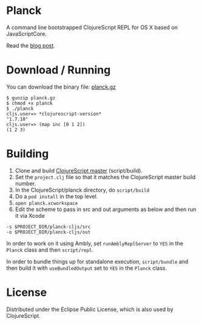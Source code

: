 # Planck

A command line bootstrapped ClojureScript REPL for OS X based on JavaScriptCore.

Read the [blog post](http://blog.fikesfarm.com/posts/2015-07-16-fast-javascriptcore-desktop-clojurescript-repl.html).

# Download / Running

You can download the binary file: [planck.gz](http://blog.fikesfarm.com/planck.gz)

```
$ gunzip planck.gz 
$ chmod +x planck 
$ ./planck 
cljs.user=> *clojurescript-version*
"1.7.10"
cljs.user=> (map inc [0 1 2])
(1 2 3)
```

# Building 

1. Clone and build [ClojureScript master](https://github.com/clojure/clojurescript) (script/build).
2. Set the `project.clj` file so that it matches the ClojureScript master build number.
3. In the ClojureScript/planck directory, do `script/build`
4. Do a `pod install` in the top level.
5. `open planck.xcworkspace`
6. Edit the scheme to pass in src and out arguments as below and then run it via Xcode

```
-s $PROJECT_DIR/planck-cljs/src
-o $PROJECT_DIR/planck-cljs/out
```

In order to work on it using Ambly, set `runAmblyReplServer` to `YES` in the `Planck` class and then `script/repl`.

In order to bundle things up for standalone execution, `script/bundle` and then build it with `useBundledOutput` set to `YES` in the `Planck` class.

# License

Distributed under the Eclipse Public License, which is also used by ClojureScript.
